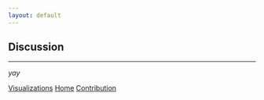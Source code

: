 ```yaml
---
layout: default
---
```


## Discussion
* * *


_yay_

<div class="nextbutton-container">
  <a href="../pages/visualizations.html" class="previous-button">Visualizations</a>
  <a href="{{ site.baseurl }}/" class="home-button">Home</a>
  <a href="../pages/contribution.html" class="next-button">Contribution</a>
</div>

